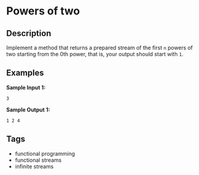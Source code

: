 # Powers of two

## Description
Implement a method that returns a prepared stream of the first `n` powers of two starting from the 0th power, that is, your output should start with `1`.

## Examples
**Sample Input 1:**
```console
3
```

**Sample Output 1:**
```console
1 2 4
```

## Tags
- functional programming
- functional streams
- infinite streams